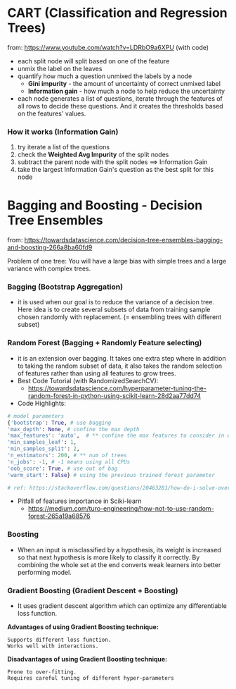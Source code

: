CART (Classification and Regression Trees)
==========================================
from: https://www.youtube.com/watch?v=LDRbO9a6XPU (with code)
- each split node will split based on one of the feature 
- unmix the label on the leaves
- quantify how much a question unmixed the labels by a node
  - **Gini impurity** - the amount of uncertainty of correct unmixed label
  - **Information gain** - how much a node to help reduce the uncertainty
- each node generates a list of questions, iterate through the features of all rows to decide these questions. And it creates the thresholds based on the features' values.

### How it works (Information Gain)
1. try iterate a list of the questions
2. check the **Weighted Avg Impurity** of the split nodes
3. subtract the parent node with the split nodes ==> Information Gain
4. take the largest Information Gain's question as the best split for this node


Bagging and Boosting - Decision Tree Ensembles
============================================
from: https://towardsdatascience.com/decision-tree-ensembles-bagging-and-boosting-266a8ba60fd9

Problem of one tree: You will have a large bias with simple trees and a large variance with complex trees.

### Bagging (Bootstrap Aggregation)
- it is used when our goal is to reduce the variance of a decision tree. Here idea is to create several subsets of data from training sample chosen randomly with replacement. (= ensembling trees with different subset)

### Random Forest (Bagging + Randomly Feature selecting)
- it is an extension over bagging. It takes one extra step where in addition to taking the random subset of data, it also takes the random selection of features rather than using all features to grow trees.
- Best Code Tutorial (with RandomizedSearchCV):
  - https://towardsdatascience.com/hyperparameter-tuning-the-random-forest-in-python-using-scikit-learn-28d2aa77dd74
- Code Highlights:
```python
# model parameters
{'bootstrap': True, # use bagging
'max_depth': None, # confine the max depth
'max_features': 'auto',  # ** confine the max features to consider in every tree, without setting this value, the RF in sklearn is only a simply a group of bagging trees.
'min_samples_leaf': 1,
'min_samples_split': 2,
'n_estimators': 200, # ** num of trees
'n_jobs': -1, # -1 means using all CPUs
'oob_score': True, # use out of bag
'warm_start': False} # using the previous trained forest parameter

# ref: https://stackoverflow.com/questions/20463281/how-do-i-solve-overfitting-in-random-forest-of-python-sklearn
```
- Pitfall of features importance in Sciki-learn
  - https://medium.com/turo-engineering/how-not-to-use-random-forest-265a19a68576

### Boosting
- When an input is misclassified by a hypothesis, its weight is increased so that next hypothesis is more likely to classify it correctly. By combining the whole set at the end converts weak learners into better performing model.

### Gradient Boosting (Gradient Descent + Boosting)
- It uses gradient descent algorithm which can optimize any differentiable loss function.

**Advantages of using Gradient Boosting technique:**

    Supports different loss function.
    Works well with interactions.

**Disadvantages of using Gradient Boosting technique:**

    Prone to over-fitting.
    Requires careful tuning of different hyper-parameters
